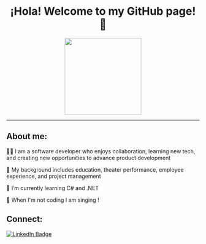 

<h1 align="center">¡Hola! Welcome to my GitHub page! 🦋</h1>

<div id="header" align="center">
  <img src="https://media.giphy.com/media/13aamGMSgU9TXy/giphy.gif" width="200"/>
</div>

---

<h2>About me:</h2>
<p>👋🏼 I am a software developer who enjoys collaboration, learning new tech, and creating new opportunities to advance product development</p> 
<p>🔎 My background includes education, theater performance, employee experience, and project management </p>
<p>🌱 I’m currently learning C# and .NET</p>
<p>🎤 When I'm not coding I am singing ! 

<h2>Connect:</h2>

<div>
  <a href="www.linkedin.com/in/mariaisabelg">
  <img src="https://img.shields.io/badge/LinkedIn-blue?style=for-the-badge&logo=linkedin&logoColor=white" alt="LinkedIn Badge"/></a>
</div>
